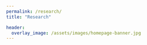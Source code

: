 ```yaml
---
permalink: /research/
title: "Research"

header:
  overlay_image: /assets/images/homepage-banner.jpg
---
```

